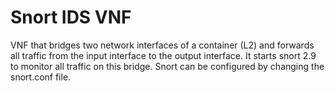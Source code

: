 # Snort IDS VNF

VNF that bridges two network interfaces of a container (L2) and forwards all traffic from the input interface to the output interface. It starts snort 2.9 to monitor all traffic on this bridge. Snort can be configured by changing the snort.conf file.
